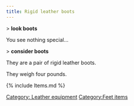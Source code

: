 ```yaml
---
title: Rigid leather boots
---
```


\> **look boots**

You see nothing special...

\> **consider boots**

They are a pair of rigid leather boots.

They weigh four pounds.

{% include Items.md %}

[Category: Leather equipment](Category:_Leather_equipment "wikilink")
[Category:Feet items](Category:Feet_items "wikilink")
